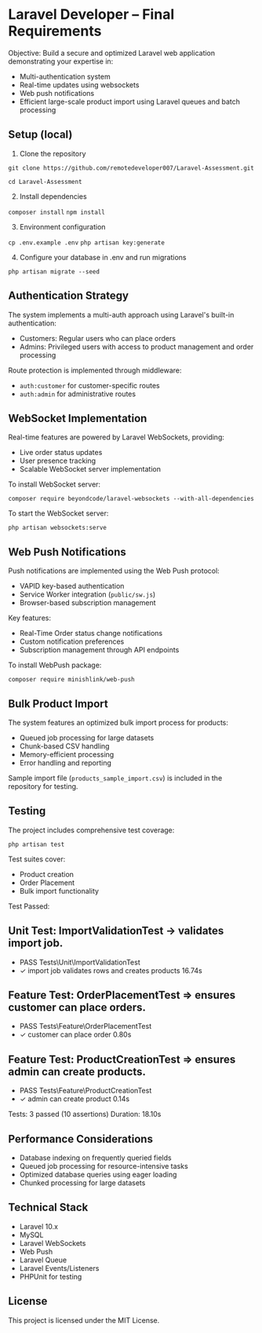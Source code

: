 # Laravel Developer – Final Requirements

Objective:
Build a secure and optimized Laravel web application demonstrating your expertise in:

- Multi-authentication system
- Real-time updates using websockets
- Web push notifications
- Efficient large-scale product import using Laravel queues and batch processing

## Setup (local)

1. Clone the repository

`git clone https://github.com/remotedeveloper007/Laravel-Assessment.git`

`cd Laravel-Assessment`


2. Install dependencies

`composer install`
`npm install`


3. Environment configuration

`cp .env.example .env`
`php artisan key:generate`


4. Configure your database in .env and run migrations

`php artisan migrate --seed`


## Authentication Strategy

The system implements a multi-auth approach using Laravel's built-in authentication:

- Customers: Regular users who can place orders
- Admins: Privileged users with access to product management and order processing

Route protection is implemented through middleware:

- `auth:customer` for customer-specific routes
- `auth:admin` for administrative routes

## WebSocket Implementation

Real-time features are powered by Laravel WebSockets, providing:

- Live order status updates
- User presence tracking
- Scalable WebSocket server implementation

To install WebSocket server:

`composer require beyondcode/laravel-websockets --with-all-dependencies`

To start the WebSocket server:

`php artisan websockets:serve`


## Web Push Notifications

Push notifications are implemented using the Web Push protocol:

- VAPID key-based authentication
- Service Worker integration (`public/sw.js`)
- Browser-based subscription management

Key features:
- Real-Time Order status change notifications
- Custom notification preferences
- Subscription management through API endpoints

To install WebPush package:

`composer require minishlink/web-push`

## Bulk Product Import

The system features an optimized bulk import process for products:

- Queued job processing for large datasets
- Chunk-based CSV handling
- Memory-efficient processing
- Error handling and reporting

Sample import file (`products_sample_import.csv`) is included in the repository for testing.

## Testing

The project includes comprehensive test coverage:

`php artisan test`


Test suites cover:
- Product creation
- Order Placement
- Bulk import functionality

Test Passed:

## Unit Test: ImportValidationTest → validates import job.

-   PASS  Tests\Unit\ImportValidationTest
-	✓ import job validates rows and creates products   16.74s  

## Feature Test: OrderPlacementTest => ensures customer can place orders.

-   PASS  Tests\Feature\OrderPlacementTest
-	✓ customer can place order                          0.80s  

## Feature Test: ProductCreationTest => ensures admin can create products.

-   PASS  Tests\Feature\ProductCreationTest
-	✓ admin can create product                          0.14s  

  Tests:    3 passed (10 assertions)          Duration: 18.10s

## Performance Considerations

- Database indexing on frequently queried fields
- Queued job processing for resource-intensive tasks
- Optimized database queries using eager loading
- Chunked processing for large datasets

## Technical Stack

- Laravel 10.x
- MySQL
- Laravel WebSockets
- Web Push
- Laravel Queue
- Laravel Events/Listeners
- PHPUnit for testing

## License

This project is licensed under the MIT License.
